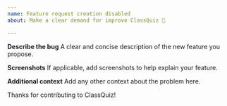 ```yaml
---
name: Feature request creation disabled
about: Make a clear demand for improve ClassQuiz 💪

---
```


**Describe the bug**
A clear and concise description of the new feature you propose.


**Screenshots**
If applicable, add screenshots to help explain your feature.

**Additional context**
Add any other context about the problem here.

Thanks for contributing to ClassQuiz!

